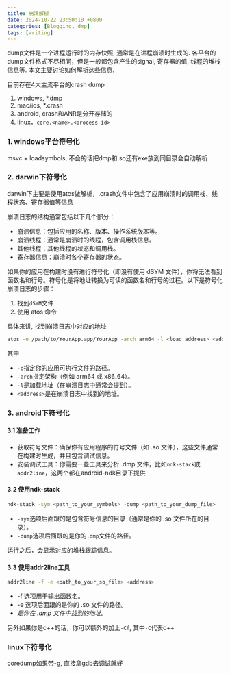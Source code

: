 ```yaml
---
title: 崩溃解析
date: 2024-10-22 23:50:10 +0800
categories: [Blogging, dmp]
tags: [writing]
---
```


dump文件是一个进程运行时的内存快照, 通常是在进程崩溃时生成的. 各平台的dump文件格式不尽相同，但是一般都包含产生的signal, 寄存器的值, 线程的堆栈信息等. 本文主要讨论如何解析这些信息.

目前存在4大主流平台的crash dump

1. windows, *.dmp
2. mac/ios, *.crash
3. android, crash和ANR是分开存储的
4. linux，`core.<name>.<process id>`

### 1. windows平台符号化

msvc + loadsymbols, 不会的话把dmp和.so还有exe放到同目录会自动解析

### 2. darwin下符号化

darwin下主要是使用atos做解析，.crash文件中包含了应用崩溃时的调用栈、线程状态、寄存器值等信息

崩溃日志的结构通常包括以下几个部分：

+ 崩溃信息：包括应用的名称、版本、操作系统版本等。
+ 崩溃线程：通常是崩溃时的线程，包含调用栈信息。
+ 其他线程：其他线程的状态和调用栈。
+ 寄存器信息：崩溃时各个寄存器的状态。

如果你的应用在构建时没有进行符号化（即没有使用 dSYM 文件），你将无法看到函数名和行号。符号化是将地址转换为可读的函数名和行号的过程。以下是符号化崩溃日志的步骤：

1. 找到`dSYM`文件
2. 使用 atos 命令

具体来讲, 找到崩溃日志中对应的地址

```bash
atos -o /path/to/YourApp.app/YourApp -arch arm64 -l <load_address> <address>
```

其中

+ `-o`指定你的应用可执行文件的路径。
+ `-arch`指定架构（例如 arm64 或 x86_64）。
+ `-l`是加载地址（在崩溃日志中通常会提到）。
+ `<address>`是在崩溃日志中找到的地址。

### 3. android下符号化

#### 3.1 准备工作

+ 获取符号文件：确保你有应用程序的符号文件（如 .so 文件），这些文件通常在构建时生成，并且包含调试信息。
+ 安装调试工具：你需要一些工具来分析 .dmp 文件，比如`ndk-stack`或`addr2line`，这两个都在android-ndk目录下提供

#### 3.2 使用ndk-stack

```bash
ndk-stack -sym <path_to_your_symbols> -dump <path_to_your_dump_file>
```

+ `-sym`选项后面跟的是包含符号信息的目录（通常是你的 .so 文件所在的目录）。
+ `-dump`选项后面跟的是你的`.dmp`文件的路径。

运行之后，会显示对应的堆栈跟踪信息。

#### 3.3 使用addr2line工具

```bash
addr2line -f -e <path_to_your_so_file> <address>
```

+ -f 选项用于输出函数名。
+ -e 选项后面跟的是你的 .so 文件的路径。
+ <address> 是你在 .dmp 文件中找到的地址。

另外如果你是c++的话，你可以额外的加上`-Cf`, 其中`-C`代表c++

### linux下符号化

coredump如果带-g, 直接拿gdb去调试就好

